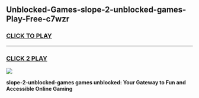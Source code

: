 
## Unblocked-Games-slope-2-unblocked-games-Play-Free-c7wzr
<h3>
<a href="https://premium76.site?title=slope-2-unblocked-games&ref=21A">CLICK TO PLAY</a></h3>
<hr>

<h3>
<a href="https://premium76.site?title=slope-2-unblocked-games&ref=21A">CLICK 2 PLAY</a>
  
</h3>

<a href="https://premium76.site?title=slope-2-unblocked-games&ref=21A"><img src="https://clearcache.store/games.png"></a>


**slope-2-unblocked-games games unblocked: Your Gateway to Fun and Accessible Online Gaming**

